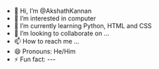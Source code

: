 - 👋 Hi, I’m @AkshathKannan
- 👀 I’m interested in computer
- 🌱 I’m currently learning Python, HTML and CSS
- 💞️ I’m looking to collaborate on ...
- 📫 How to reach me ...
- 😄 Pronouns: He/Him
- ⚡ Fun fact: ---

<!---
AkshathKannan/AkshathKannan is a ✨ special ✨ repository because its `README.md` (this file) appears on your GitHub profile.
You can click the Preview link to take a look at your changes.
--->
